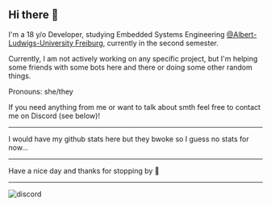 ## Hi there 👋

I'm a 18 y/o Developer, studying Embedded Systems Engineering [@Albert-Ludwigs-University Freiburg](https://uni-freiburg.de/en/), currently in the second semester.

Currently, I am not actively working on any specific project, but I'm helping some friends with some bots here and there or doing some other random things.

Pronouns: she/they

If you need anything from me or want to talk about smth feel free to contact me on Discord (see below)!


_______________________________________________
I would have my github stats here but they bwoke so I guess no stats for now...
_______________________________________________

Have a nice day and thanks for stopping by 👋 
_______________________________________________

![discord](https://discord.c99.nl/widget/theme-3/708275751816003615.png) 
